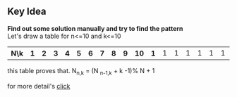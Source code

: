 ## Key Idea
<b> Find out some solution manually and try to find the pattern</b><br>
Let's draw a table for n<=10 and k<=10<br>

<table>
<th> N\k </th><th> 1 </th><th> 2 </th><th> 3 </th><th> 4 </th><th> 5 </th><th> 6 </th><th> 7 </th><th> 8 </th><th> 9 </th><th> 10 </th>
<th> 1 </th><td> 1 </td><td> 1 </td><td> 1 </td><td> 1 </td><td> 1 </td><td> 1 </td><td> 1 </td><td> 1 </td><td> 1 </td><td> 1 </td>
<th> 2 </th><td> 2 </td><td> 1 </td><td> 2 </td><td> 1 </td><td> 2 </td><td> 1 </td><td> 2 </td><td> 1 </td><td> 2 </td><td> 1 </td>
<th> 3 </th><td> 3 </td><td> 3 </td><td> 2 </td><td> 2 </td><td> 1 </td><td> 1 </td><td> 3 </td><td> 3 </td><td> 2 </td><td> 2 </td>
<th> 4 </th><td> 4 </td><td> 1 </td><td> 1 </td><td> 2 </td><td> 2 </td><td> 3 </td><td> 2 </td><td> 3 </td><td> 3 </td><td> 4 </td>
<th> 5 </th><td> 5 </td><td> 3 </td><td> 4 </td><td> 1 </td><td> 2 </td><td> 4 </td><td> 4 </td><td> 1 </td><td> 2 </td><td> 4 </td>
<th> 6 </th><td> 6 </td><td> 5 </td><td> 1 </td><td> 5 </td><td> 1 </td><td> 4 </td><td> 5 </td><td> 3 </td><td> 5 </td><td> 2 </td>
<th> 7 </th><td> 7 </td><td> 7 </td><td> 4 </td><td> 2 </td><td> 6 </td><td> 3 </td><td> 5 </td><td> 4 </td><td> 7 </td><td> 5 </td>
<th> 8 </th><td> 8 </td><td> 1 </td><td> 7 </td><td> 6 </td><td> 3 </td><td> 1 </td><td> 4 </td><td> 4 </td><td> 8 </td><td> 7 </td>
<th> 9 </th><td> 9 </td><td> 3 </td><td> 1 </td><td> 1 </td><td> 8 </td><td> 7 </td><td> 2 </td><td> 3 </td><td> 8 </td><td> 8 </td>
<th> 10 </th><td> 10 </td><td> 5 </td><td> 4 </td><td> 5 </td><td> 3 </td><td> 3 </td><td> 9 </td><td> 1 </td><td> 7 </td><td> 8 </td>
</table>


this table proves that.
N<sub>n,k</sub> = (N <sub>n-1,k</sub> + k -1)% N + 1

for more detail's [click](https://cp-algorithms.com/others/josephus_problem.html)
